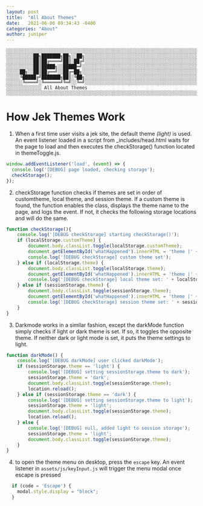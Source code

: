 ```yaml
---
layout: post
title:  "All About Themes"
date:   2021-06-06 09:34:43 -0400
categories: "About"
author: juniper
---  
```


```text
░░░░░░░░░░░░░░░░░░░░░░░░░░░░░░░░░░░░░░░░░░░░░░░░░░░░░░░░░░░░░░░░░░░░░░░░░░░░░░░░░░░░░░░░░░░░░░░░░░░░░░░░░░░░░░░░░░░░░░░░░░░░░░░░░░░░░░░░░░░░░░
░░░░░░░░░░██╗███████╗██╗░░██╗░░░░░░░░░░░░░░░░░░░░░░░░░░░░░░░░░░░░░░░░░░░░░░░░░░░░░░░░░░░░░░░░░░░░░░░░░░░░░░░░░░░░░░░░░░░░░░░░░░░░░░░░░░░░░░░░░
░░░░░░░░░░██║██╔════╝██║░██╔╝░░░░░░░░░░░░░░░░░░░░░░░░░░░░░░░░░░░░░░░░░░░░░░░░░░░░░░░░░░░░░░░░░░░░░░░░░░░░░░░░░░░░░░░░░░░░░░░░░░░░░░░░░░░░░░░░░
░░░░░░░░░░██║█████╗░░█████═╝░░░░░░░░░░░░░░░░░░░░░░░░░░░░░░░░░░░░░░░░░░░░░░░░░░░░░░░░░░░░░░░░░░░░░░░░░░░░░░░░░░░░░░░░░░░░░░░░░░░░░░░░░░░░░░░░░░
░░░░░██╗░░██║██╔══╝░░██╔═██╗░░░░░░░░░░░░░░░░░░░░░░░░░░░░░░░░░░░░░░░░░░░░░░░░░░░░░░░░░░░░░░░░░░░░░░░░░░░░░░░░░░░░░░░░░░░░░░░░░░░░░░░░░░░░░░░░░░
░░░░░╚█████╔╝███████╗██║░╚██╗░░░░░░░░░░░░░░░░░░░░░░░░░░░░░░░░░░░░░░░░░░░░░░░░░░░░░░░░░░░░░░░░░░░░░░░░░░░░░░░░░░░░░░░░░░░░░░░░░░░░░░░░░░░░░░░░░
░░░░░░╚════╝░╚══════╝╚═╝░░╚═╝░░░░░░░░░░░░░░░░░░░░░░░░░░░░░░░░░░░░░░░░░░░░░░░░░░░░░░░░░░░░░░░░░░░░░░░░░░░░░░░░░░░░░░░░░░░░░░░░░░░░░░░░░░░░░░░░░
░░░░░░░░░░░░░ All About Themes ░░░░░░░░░░░░░░░░░░░░░░░░░░░░░░░░░░░░░░░░░░░░░░░░░░░░░░░░░░░░░░░░░░░░░░░░░░░░░░░░░░░░░░░░░░░░░░░░░░░░░░░░░░░░░░░
```  

# How Jek Themes Work

1) When a first time user visits a jek site, the default theme *(light)* is used. An event listener loaded in a script from _includes/head.html waits for the page to load and then executes the checkStorage() function located in themeToggle.js. 

```javascript
window.addEventListener('load', (event) => {
  console.log('[DEBUG] page loaded, checking storage');
  checkStorage();
});
```  

2) checkStorage function checks if themes are set in order of customtheme, local theme, and session theme. If a custom theme is found, the function enables the class, displays the theme name to the page, and logs the event. If not, it checks the following storage locations and will do the same.

```javascript
function checkStorage(){
    console.log('[DEBUG checkStorage] starting checkStorage()');
    if (localStorage.customTheme) {
        document.body.classList.toggle(localStorage.customTheme);
        document.getElementById('whatHappened').innerHTML = 'theme |' + localStorage.customTheme;
        console.log('[DEBUG checkStorage] custom theme set');
    } else if (localStorage.theme) {
        document.body.classList.toggle(localStorage.theme);
        document.getElementById('whatHappened').innerHTML = 'theme |' + localStorage.theme;
        console.log('[DEBUG checkStorage] local theme set: ' + localStorage.theme);
    } else if (sessionStorage.theme) {
        document.body.classList.toggle(sessionStorage.theme);
        document.getElementById('whatHappened').innerHTML = 'theme |' + sessionStorage.theme;
        console.log('[DEBUG checkStorage] session theme set: ' + sessionStorage.theme);
    }
}
```  

3) Darkmode works in a similar fashion, except the darkMode function simply checks if light or dark theme is set. If so, it toggles the opposite theme. If neither dark or light mode is set, it puts the theme settings to light. 

```javascript
function darkMode() {
    console.log('[DEBUG darkMode] user clicked darkMode');
    if (sessionStorage.theme == 'light') {
        console.log('[DEBUG] setting sessionStorage.theme to dark');
        sessionStorage.theme = 'dark';
        document.body.classList.toggle(sessionStorage.theme);
        location.reload();
    } else if (sessionStorage.theme == 'dark') {
        console.log('[DEBUG] setting sessionStorage.theme to light');
        sessionStorage.theme = 'light';
        document.body.classList.toggle(sessionStorage.theme);
        location.reload();
    } else {
        console.log('[DEBUG] null, added light to session storage');
        sessionStorage.theme = 'light';
        document.body.classList.toggle(sessionStorage.theme);
    }
}
```



4) to open the theme menu on desktop, press the `escape` key. An event listener in `assets/js/keyInput.js` will trigger the menu modal once escape is pressed

```javascript
  if (code = 'Escape') {
    modal.style.display = "block";
  }
```

   
